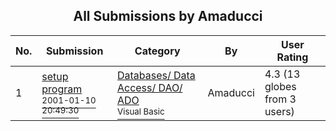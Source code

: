 ﻿<div align="center">

## All Submissions by Amaducci

</div>

No.  | Submission | Category | By   | User Rating
---- | ---------- | -------- | ---- | -----------
1 | [setup program<br /><sup>2001-01-10 20:49:30</sup>](https://github.com/Planet-Source-Code/amaducci-setup-program__1-14780) | [Databases/ Data Access/ DAO/ ADO<br /><sup>Visual Basic</sup>](../ByCategory/databases-data-access-dao-ado__1-6.md) | Amaducci | 4.3 (13 globes from 3 users)
